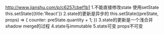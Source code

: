 http://www.jianshu.com/p/c6257cbef1b1
1.不能直接修改state
使用setState
this.setState({title:'React'})
2.state的更新是异步的
this.setState((preState, props) => {
  counter: preState.quantity + 1;
})
3.state的更新是一个浅合并shadow merge的过程
4.state与immutable
5.state可变 props不可变
